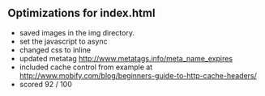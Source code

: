 Optimizations for index.html
------------------------------------------------------------------------
 - saved images in the img directory.
 - set the javascript to async
 - changed css to inline
 - updated metatag http://www.metatags.info/meta_name_expires
 - included cache control from example at http://www.mobify.com/blog/beginners-guide-to-http-cache-headers/
 - scored 92 / 100